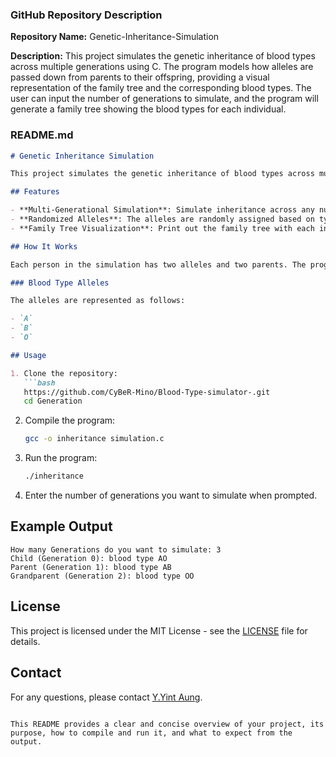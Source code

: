 ### GitHub Repository Description

**Repository Name:** Genetic-Inheritance-Simulation

**Description:**
This project simulates the genetic inheritance of blood types across multiple generations using C. The program models how alleles are passed down from parents to their offspring, providing a visual representation of the family tree and the corresponding blood types. The user can input the number of generations to simulate, and the program will generate a family tree showing the blood types for each individual.

### README.md

```markdown
# Genetic Inheritance Simulation

This project simulates the genetic inheritance of blood types across multiple generations using C. The simulation models how alleles are passed down from parents to their offspring, allowing you to visualize the inheritance pattern within a family tree.

## Features

- **Multi-Generational Simulation**: Simulate inheritance across any number of generations.
- **Randomized Alleles**: The alleles are randomly assigned based on typical blood type inheritance patterns.
- **Family Tree Visualization**: Print out the family tree with each individual's blood type.

## How It Works

Each person in the simulation has two alleles and two parents. The program starts with the youngest generation and recursively generates parents for each person until the oldest generation (the base case) is reached. Alleles are randomly assigned to each individual based on their parents' alleles, or randomly for the oldest generation.

### Blood Type Alleles

The alleles are represented as follows:

- `A`
- `B`
- `O`

## Usage

1. Clone the repository:
   ```bash
   https://github.com/CyBeR-Mino/Blood-Type-simulator-.git 
   cd Generation
   ```

2. Compile the program:
   ```bash
   gcc -o inheritance simulation.c
   ```

3. Run the program:
   ```bash
   ./inheritance
   ```

4. Enter the number of generations you want to simulate when prompted.

## Example Output

```
How many Generations do you want to simulate: 3
Child (Generation 0): blood type AO
Parent (Generation 1): blood type AB
Grandparent (Generation 2): blood type OO
```

## License

This project is licensed under the MIT License - see the [LICENSE](LICENSE) file for details.

## Contact

For any questions, please contact [Y.Yint Aung](yeyeye1980aung@gmail.com).

```

This README provides a clear and concise overview of your project, its purpose, how to compile and run it, and what to expect from the output.
